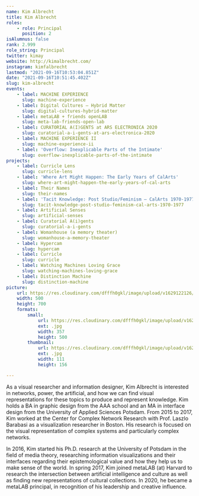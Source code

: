 ```yaml
---
name: Kim Albrecht
title: Kim Albrecht
roles:
    - role: Principal
      position: 2
isAlumnus: false
rank: 2.999
role_string: Principal
twitter: kimay
website: http://kimalbrecht.com/
instagram: kimfalbrecht
lastmod: "2021-09-16T10:53:04.851Z"
date: "2021-09-16T10:51:45.402Z"
slug: kim-albrecht
events:
    - label: MACHINE EXPERIENCE
      slug: machine-experience
    - label: Digital Cultures – Hybrid Matter
      slug: digital-cultures-hybrid-matter
    - label: metaLAB + friends openLAB
      slug: meta-lab-friends-open-lab
    - label: CURATORIAL A(I)GENTS at ARS ELECTRONICA 2020
      slug: curatorial-a-i-gents-at-ars-electronica-2020
    - label: MACHINE EXPERIENCE II
      slug: machine-experience-ii
    - label: 'Overflow: Inexplicable Parts of the Intimate'
      slug: overflow-inexplicable-parts-of-the-intimate
projects:
    - label: Curricle Lens
      slug: curricle-lens
    - label: 'Where Art Might Happen: The Early Years of CalArts'
      slug: where-art-might-happen-the-early-years-of-cal-arts
    - label: Their Names
      slug: their-names
    - label: 'Tacit Knowledge: Post Studio/Feminism – CalArts 1970-1977'
      slug: tacit-knowledge-post-studio-feminism-cal-arts-1970-1977
    - label: Artificial Senses
      slug: artificial-senses
    - label: Curatorial A(i)gents
      slug: curatorial-a-i-gents
    - label: Womanhouse (a memory theater)
      slug: womanhouse-a-memory-theater
    - label: Hypercam
      slug: hypercam
    - label: Curricle
      slug: curricle
    - label: Watching Machines Loving Grace
      slug: watching-machines-loving-grace
    - label: Distinction Machine
      slug: distinction-machine
picture:
    url: https://res.cloudinary.com/dfffh0gkl/image/upload/v1629122126/kim_7989e0da77.jpg
    width: 500
    height: 700
    formats:
        small:
            url: https://res.cloudinary.com/dfffh0gkl/image/upload/v1629122127/small_kim_7989e0da77.jpg
            ext: .jpg
            width: 357
            height: 500
        thumbnail:
            url: https://res.cloudinary.com/dfffh0gkl/image/upload/v1629122127/thumbnail_kim_7989e0da77.jpg
            ext: .jpg
            width: 111
            height: 156

---
```

As a visual researcher and information designer, Kim Albrecht is interested in networks, power, the artificial, and how we can find visual representations for these topics to produce and represent knowledge. Kim holds a BA in graphic design from the AAA school and an MA in interface design from the University of Applied Sciences Potsdam. From 2015 to 2017, Kim worked at the Center for Complex Network Research with Prof. Laszlo Barabasi as a visualization researcher in Boston. His research is focused on the visual representation of complex systems and particularly complex networks.

In 2016, Kim started his Ph.D. research at the University of Potsdam in the field of media theory, researching information visualizations and their interfaces regarding their epistemological value and how they help us to make sense of the world. 
In spring 2017, Kim joined metaLAB (at) Harvard to research the intersection between artificial intelligence and culture as well as finding new representations of cultural collections. In 2020, he became a metaLAB principal, in recognition of his leadership and creative influence.